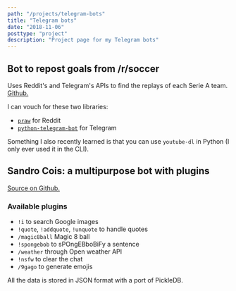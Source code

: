 ```yaml
---
path: "/projects/telegram-bots"
title: "Telegram bots"
date: "2018-11-06"
posttype: "project"
description: "Project page for my Telegram bots"
---
```


## Bot to repost goals from /r/soccer

Uses Reddit's and Telegram's APIs to find the replays of each Serie A team. [Github.](https://github.com/TommasoAmici/r_soccer_goals)

I can vouch for these two libraries:

- [`praw`](https://praw.readthedocs.io/en/latest/) for Reddit
- [`python-telegram-bot`](https://python-telegram-bot.org/) for Telegram

Something I also recently learned is that you can use `youtube-dl` in Python (I only ever used it in the CLI).

## Sandro Cois: a multipurpose bot with plugins

[Source on Github.](https://github.com/TommasoAmici/sandro-cois-bot)

### Available plugins

- `!i` to search Google images
- `!quote`, `!addquote`, `!unquote` to handle quotes
- `/magic8ball` Magic 8 ball
- `!spongebob` to sPOngEBboBiFy a sentence
- `/weather` through Open weather API
- `!nsfw` to clear the chat
- `/9gago` to generate emojis

All the data is stored in JSON format with a port of PickleDB.
